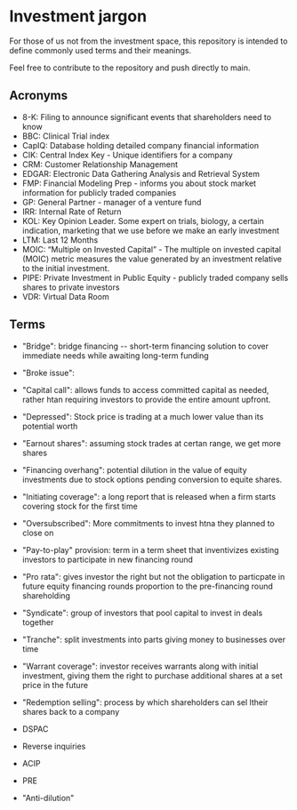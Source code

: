 # Investment jargon
For those of us not from the investment space, this repository is intended to define commonly used terms and their meanings.

Feel free to contribute to the repository and push directly to main.

## Acronyms
- 8-K: Filing to announce significant events that shareholders need to know
- BBC: Clinical Trial index
- CapIQ: Database holding detailed company financial information
- CIK: Central Index Key - Unique identifiers for a company
- CRM: Customer Relationship Management
- EDGAR: Electronic Data Gathering Analysis and Retrieval System
- FMP: Financial Modeling Prep - informs you about stock market information for publicly traded companies
- GP: General Partner - manager of a venture fund
- IRR: Internal Rate of Return
- KOL: Key Opinion Leader. Some expert on trials, biology, a certain indication, marketing that we use before we make an early investment
- LTM: Last 12 Months
- MOIC: “Multiple on Invested Capital” - The multiple on invested capital (MOIC) metric measures the value generated by an investment relative to the initial investment.
- PIPE: Private Investment in Public Equity - publicly traded company sells shares to private investors
- VDR: Virtual Data Room

## Terms
- "Bridge": bridge financing -- short-term financing solution to cover immediate needs while awaiting long-term funding
- "Broke issue":
- "Capital call": allows funds to access committed capital as needed, rather htan requiring investors to provide the entire amount upfront.
- "Depressed": Stock price is trading at a much lower value than its potential worth
- "Earnout shares": assuming stock trades at certan range, we get more shares
- "Financing overhang": potential dilution in the value of equity investments due to stock options pending conversion to equite shares.
- "Initiating coverage": a long report that is released when a firm starts covering stock for the first time
- "Oversubscribed": More commitments to invest htna they planned to close on
- "Pay-to-play" provision: term in a term sheet that inventivizes existing investors to participate in new financing round 
- "Pro rata": gives investor the right but not the obligation to particpate in future equity financing rounds proportion to the pre-financing round shareholding
- "Syndicate": group of investors that pool capital to invest in deals together
- "Tranche": split investments into parts giving money to businesses over time
- "Warrant coverage": investor receives warrants along with initial investment, giving them the right to purchase additional shares at a set price in the future
- "Redemption selling": process by which shareholders can sel ltheir shares back to a company

- DSPAC 
- Reverse inquiries
- ACIP
- PRE
- "Anti-dilution"

